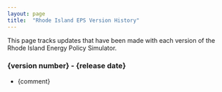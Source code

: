 ```yaml
---
layout: page
title:	"Rhode Island EPS Version History"
---
```

This page tracks updates that have been made with each version of the Rhode Island Energy Policy Simulator.

### **{version number} - {release date}**

* {comment}

